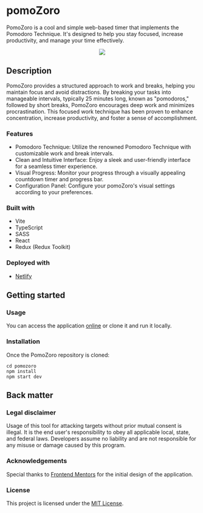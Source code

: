 # pomoZoro

PomoZoro is a cool and simple web-based timer that implements the Pomodoro Technique. It's designed to help you stay focused, increase productivity, and manage your time effectively.

<div align="center">
  <kbd>
    <img src="https://i.imgur.com/xJNnGh5.png" />
  </kbd>
</div>

## Description

PomoZoro provides a structured approach to work and breaks, helping you maintain focus and avoid distractions. By breaking your tasks into manageable intervals, typically 25 minutes long, known as "pomodoros," followed by short breaks, PomoZoro encourages deep work and minimizes procrastination. This focused work technique has been proven to enhance concentration, increase productivity, and foster a sense of accomplishment.

### Features

- Pomodoro Technique: Utilize the renowned Pomodoro Technique with customizable work and break intervals.
- Clean and Intuitive Interface: Enjoy a sleek and user-friendly interface for a seamless timer experience.
- Visual Progress: Monitor your progress through a visually appealing countdown timer and progress bar.
- Configuration Panel: Configure your pomoZoro's visual settings according to your preferences.

### Built with

- Vite
- TypeScript
- SASS
- React
- Redux (Redux Toolkit)

### Deployed with

- [Netlify](https://pomozoro.netlify.app/)

## Getting started

### Usage

You can access the application [online](https://pomozoro.netlify.app/) or clone it and run it locally.

### Installation

Once the PomoZoro repository is cloned:

```
cd pomozoro
npm install
npm start dev
```

## Back matter

### Legal disclaimer

Usage of this tool for attacking targets without prior mutual consent is illegal. It is the end user's responsibility to obey all applicable local, state, and federal laws. Developers assume no liability and are not responsible for any misuse or damage caused by this program.

### Acknowledgements

Special thanks to [Frontend Mentors](https://www.frontendmentor.io/) for the initial design of the application.

### License

This project is licensed under the [MIT License](LICENSE.md).
